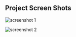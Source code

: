 ## Project Screen Shots

![screenshot 1](src/assets/Musk.jpg)

![screenshot 2](src/assets/Gates.jpg)